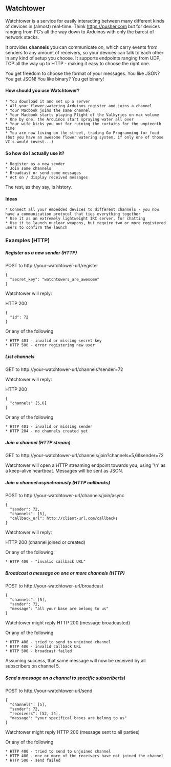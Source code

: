## Watchtower

Watchtower is a service for easily interacting between many different kinds of devices in (almost) real-time. Think https://pusher.com but for devices ranging from PC’s all the way down to Arduinos with only the barest of network stacks.

It provides **channels** you can communicate on, which carry events from senders to any amount of receivers, so your devices can talk to each other in any kind of setup you choose. It supports endpoints ranging from UDP, TCP all the way up to HTTP - making it easy to choose the right one.

You get freedom to choose the format of your messages. You like JSON? You get JSON! You like binary? You get binary!

#### How should you use Watchtower?

	* You download it and set up a server
	* All your flower-watering Arduinos register and joins a channel
	* Your Macbook joins the same channel
	* Your Macbook starts playing Flight of the Valkyries on max volume
	* One by one, the Arduinos start spraying water all over
	* Your wife kicks you out for ruining the curtains for the umpteenth time
	* You are now living on the street, trading Go Programming for food (but you have an awesome flower watering system, if only one of those VC's would invest...)
	
#### So how do I actually use it?

	* Register as a new sender
	* Join some channels
	* Broadcast or send some messages
	* Act on / display received messages
	
The rest, as they say, is history.

#### Ideas

	* Connect all your embedded devices to different channels - you now have a communication protocol that ties everything together
	* Use it as an extremely lightweight IRC server, for chatting
	* Use it to launch nuclear weapons, but require two or more registered users to confirm the launch


### Examples (HTTP)

##### Register as a new sender (HTTP)

POST to http://your-watchtower-url/register

	{
	  "secret_key": "watchtowers_are_awesome"
	}

Watchtower will reply:

HTTP 200

	{
	  "id": 72
	}

Or any of the following

	* HTTP 401 - invalid or missing secret key
	* HTTP 500 - error registering new user

##### List channels

GET to http://your-watchtower-url/channels?sender=72

Watchtower will reply:

HTTP 200

	{
	  "channels" [5,6]
	}

Or any of the following

	* HTTP 401 - invalid or missing sender
	* HTTP 204 - no channels created yet


	
##### Join a channel (HTTP stream)

GET to http://your-watchtower-url/channels/join?channels=5,6&sender=72

Watchtower will open a HTTP streaming endpoint towards you, using '\n' as a keep-alive heartbeat. Messages will be sent as JSON.


##### Join a channel asynchronusly (HTTP callbacks)

POST to http://your-watchtower-url/channels/join/async

	{
	  "sender": 72,
	  "channels": [5],
	  "callback_url": http://client-url.com/callbacks
	}

Watchtower will reply:

HTTP 200 (channel joined or created)

Or any of the following:

	* HTTP 400 - "invalid callback URL"


##### Broadcast a message on one or more channels (HTTP)

POST to http://your-watchtower-url/broadcast

	{
      "channels": [5],
      "sender": 72,
      "message": "all your base are belong to us"
	}


Watchtower might reply HTTP 200 (message broadcasted)
	
Or any of the following

	* HTTP 400 - tried to send to unjoined channel
	* HTTP 400 - invalid callback URL
	* HTTP 500 - broadcast failed 

Assuming success, that same message will now be received by all subscribers on channel 5. 

##### Send a message on a channel to specific subscriber(s)

POST to http://your-watchtower-url/send

	{
      "channels": [5],
      "sender": 72,
      "receivers": [52, 34],
      "message": "your specifical bases are belong to us"
	}

Watchtower might reply HTTP 200 (message sent to all parties)

Or any of the following

	* HTTP 400 - tried to send to unjoined channel
	* HTTP 400 - one or more of the receivers have not joined the channel
	* HTTP 500 - send failed
